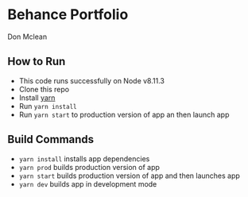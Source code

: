 # Behance Portfolio 
Don Mclean

## How to Run

- This code runs successfully on Node v8.11.3
- Clone this repo
- Install [yarn](https://yarnpkg.com/lang/en/)
- Run `yarn install`
- Run `yarn start` to production version of app an then launch app

## Build Commands

- `yarn install` installs app dependencies
- `yarn prod` builds production version of app
- `yarn start` builds production version of app and then launches app
- `yarn dev` builds app in development mode